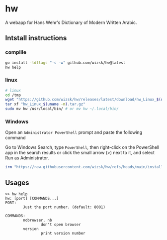 # hw

A webapp for Hans Wehr's Dictionary of Modern Written Arabic.

## Intstall instructions

### complile

```bash
go install -ldflags "-s -w" github.com/wizsk/hw@latest
hw help
```

### linux

```bash
# linux
cd /tmp
wget "https://github.com/wizsk/hw/releases/latest/download/hw_Linux_$(uname -m).tar.gz"
tar xf "hw_Linux_$(uname -m).tar.gz"
sudo mv hw /usr/local/bin/ # or mv hw ~/.local/bin/
```

### Windows

Open an `Administrator PowerShell` prompt and paste the following command

Go to Windows Search, type `PowerShell`, then right-click on the PowerShell app in the search results or click the small arrow (>) next to it, and select Run as Administrator.


```ps1
irm "https://raw.githubusercontent.com/wizsk/hw/refs/heads/main/install.ps1" | iex
```

## Usages

```
>> hw help
hw: [port] [COMMANDS...]
PORT:
        Just the port number. (default: 8001)

COMMANDS:
        nobrowser, nb
                don't open browser
        version
                print version number
```

